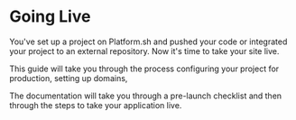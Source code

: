# Going Live

You've set up a project on Platform.sh and pushed your code or integrated your project to an external repository. Now it's time to take your site live. 

This guide will take you through the process configuring your project for production, setting up domains, 

The documentation will take you through a pre-launch checklist and then through the steps to take your application live.

<div id = "buttons"></div>

<script>
    var templatePath = getPathObj("/gettingstarted/going-live/first-steps.html", "Take your site live!");
    var templates = {type: "basic", path: templatePath, div: "buttons"};
    makeButton(templates)
</script>
